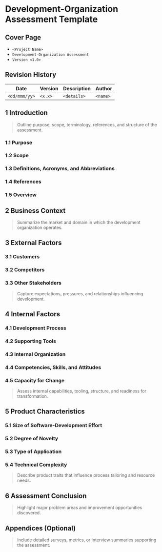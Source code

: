 # Development-Organization Assessment Template

## Cover Page
- `<Project Name>`
- `Development-Organization Assessment`
- `Version <1.0>`

## Revision History
| Date | Version | Description | Author |
| --- | --- | --- | --- |
| `<dd/mmm/yy>` | `<x.x>` | `<details>` | `<name>` |

## 1 Introduction
> Outline purpose, scope, terminology, references, and structure of the assessment.

### 1.1 Purpose
### 1.2 Scope
### 1.3 Definitions, Acronyms, and Abbreviations
### 1.4 References
### 1.5 Overview

## 2 Business Context
> Summarize the market and domain in which the development organization operates.

## 3 External Factors
### 3.1 Customers
### 3.2 Competitors
### 3.3 Other Stakeholders
> Capture expectations, pressures, and relationships influencing development.

## 4 Internal Factors
### 4.1 Development Process
### 4.2 Supporting Tools
### 4.3 Internal Organization
### 4.4 Competencies, Skills, and Attitudes
### 4.5 Capacity for Change
> Assess internal capabilities, tooling, structure, and readiness for transformation.

## 5 Product Characteristics
### 5.1 Size of Software-Development Effort
### 5.2 Degree of Novelty
### 5.3 Type of Application
### 5.4 Technical Complexity
> Describe product traits that influence process tailoring and resource needs.

## 6 Assessment Conclusion
> Highlight major problem areas and improvement opportunities discovered.

## Appendices (Optional)
> Include detailed surveys, metrics, or interview summaries supporting the assessment.
